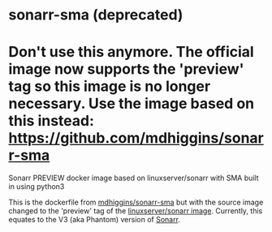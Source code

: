 # sonarr-sma (deprecated)

# Don't use this anymore.  The official image now supports the 'preview' tag so this image is no longer necessary.  Use the image based on this instead: https://github.com/mdhiggins/sonarr-sma

Sonarr PREVIEW docker image based on linuxserver/sonarr with SMA built in using python3

This is the dockerfile from [mdhiggins/sonarr-sma](https://hub.docker.com/r/mdhiggins/sonarr-sma) but with the source image changed to the 'preview' tag of the [linuxserver/sonarr image](https://hub.docker.com/r/linuxserver/sonarr).
Currently, this equates to the V3 (aka Phantom) version of [Sonarr](https://forums.sonarr.tv/c/phantom).
